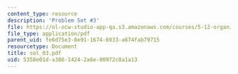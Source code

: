 ```yaml
---
content_type: resource
description: 'Problem Set #3'
file: https://ol-ocw-studio-app-qa.s3.amazonaws.com/courses/5-12-organic-chemistry-i-spring-2003/5358e01da38614242a6e00972c0a1a13_sol_03.pdf
file_type: application/pdf
parent_uid: fe6d75e3-8e91-1674-6933-a674fab79715
resourcetype: Document
title: sol_03.pdf
uid: 5358e01d-a386-1424-2a6e-00972c0a1a13
---
```

